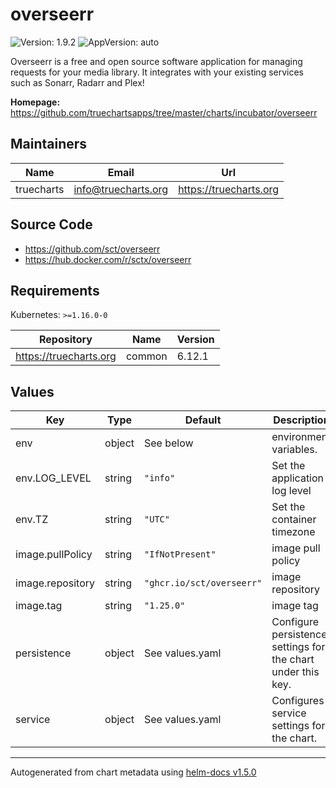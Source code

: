 # overseerr

![Version: 1.9.2](https://img.shields.io/badge/Version-1.9.2-informational?style=flat-square) ![AppVersion: auto](https://img.shields.io/badge/AppVersion-auto-informational?style=flat-square)

Overseerr is a free and open source software application for managing requests for your media library. It integrates with your existing services such as Sonarr, Radarr and Plex!

**Homepage:** <https://github.com/truechartsapps/tree/master/charts/incubator/overseerr>

## Maintainers

| Name | Email | Url |
| ---- | ------ | --- |
| truecharts | info@truecharts.org | https://truecharts.org |

## Source Code

* <https://github.com/sct/overseerr>
* <https://hub.docker.com/r/sctx/overseerr>

## Requirements

Kubernetes: `>=1.16.0-0`

| Repository | Name | Version |
|------------|------|---------|
| https://truecharts.org | common | 6.12.1 |

## Values

| Key | Type | Default | Description |
|-----|------|---------|-------------|
| env | object | See below | environment variables. |
| env.LOG_LEVEL | string | `"info"` | Set the application log level |
| env.TZ | string | `"UTC"` | Set the container timezone |
| image.pullPolicy | string | `"IfNotPresent"` | image pull policy |
| image.repository | string | `"ghcr.io/sct/overseerr"` | image repository |
| image.tag | string | `"1.25.0"` | image tag |
| persistence | object | See values.yaml | Configure persistence settings for the chart under this key. |
| service | object | See values.yaml | Configures service settings for the chart. |

----------------------------------------------
Autogenerated from chart metadata using [helm-docs v1.5.0](https://github.com/norwoodj/helm-docs/releases/v1.5.0)
